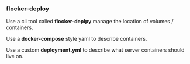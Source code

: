 ### flocker-deploy

Use a cli tool called **flocker-deplpy** manage the location of volumes / containers.

Use a **docker-compose** style yaml to describe containers.

Use a custom **deployment.yml** to describe what server containers should live on.